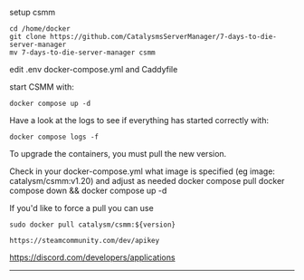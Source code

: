 setup csmm
	
	cd /home/docker
	git clone https://github.com/CatalysmsServerManager/7-days-to-die-server-manager
	mv 7-days-to-die-server-manager csmm
	
edit .env docker-compose.yml and Caddyfile

start CSMM with: 
	
	docker compose up -d
	
Have a look at the logs to see if everything has started correctly with:
	
	docker compose logs -f
	

To upgrade the containers, you must pull the new version.

Check in your docker-compose.yml what image is specified (eg image: catalysm/csmm:v1.20) and adjust as needed
	docker compose pull
	docker compose down && docker compose up -d
	
If you'd like to force a pull you can use

	sudo docker pull catalysm/csmm:${version}
	
	https://steamcommunity.com/dev/apikey
https://discord.com/developers/applications


-----------------------------------------------------------------------
